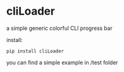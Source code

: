 # cliLoader
a simple generic colorful CLI progress bar

install:

`pip install cliLoader`

you can find a simple example in /test folder
